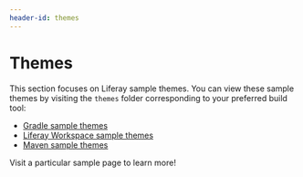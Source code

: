 ```yaml
---
header-id: themes
---
```


# Themes

This section focuses on Liferay sample themes. You can view these sample themes
by visiting the `themes` folder corresponding to your preferred build tool:

- [Gradle sample themes](https://github.com/liferay/liferay-blade-samples/tree/7.1/gradle/themes)
- [Liferay Workspace sample themes](https://github.com/liferay/liferay-blade-samples/tree/7.1/liferay-workspace/themes)
- [Maven sample themes](https://github.com/liferay/liferay-blade-samples/tree/7.1/maven/themes)

Visit a particular sample page to learn more!
